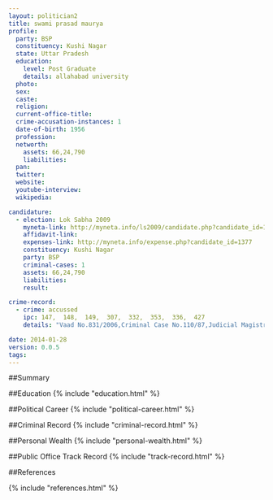 ```yaml
---
layout: politician2
title: swami prasad maurya
profile: 
  party: BSP
  constituency: Kushi Nagar
  state: Uttar Pradesh
  education: 
    level: Post Graduate
    details: allahabad university
  photo: 
  sex: 
  caste: 
  religion: 
  current-office-title: 
  crime-accusation-instances: 1
  date-of-birth: 1956
  profession: 
  networth: 
    assets: 66,24,790
    liabilities: 
  pan: 
  twitter: 
  website: 
  youtube-interview: 
  wikipedia: 

candidature: 
  - election: Lok Sabha 2009
    myneta-link: http://myneta.info/ls2009/candidate.php?candidate_id=1377
    affidavit-link: 
    expenses-link: http://myneta.info/expense.php?candidate_id=1377
    constituency: Kushi Nagar 
    party: BSP
    criminal-cases: 1
    assets: 66,24,790
    liabilities: 
    result:  

crime-record: 
  - crime: accussed
    ipc: 147,  148,  149,  307,  332,  353,  336,  427
    details: "Vaad No.831/2006,Criminal Case No.110/87,Judicial Magistrate 1st,Rawbareli" 

date: 2014-01-28
version: 0.0.5
tags: 
---
```

##Summary


##Education
{% include "education.html" %}


##Political Career
{% include "political-career.html" %}


##Criminal Record
{% include "criminal-record.html" %}


##Personal Wealth
{% include "personal-wealth.html" %}


##Public Office Track Record
{% include "track-record.html" %}


##References


{% include "references.html" %}